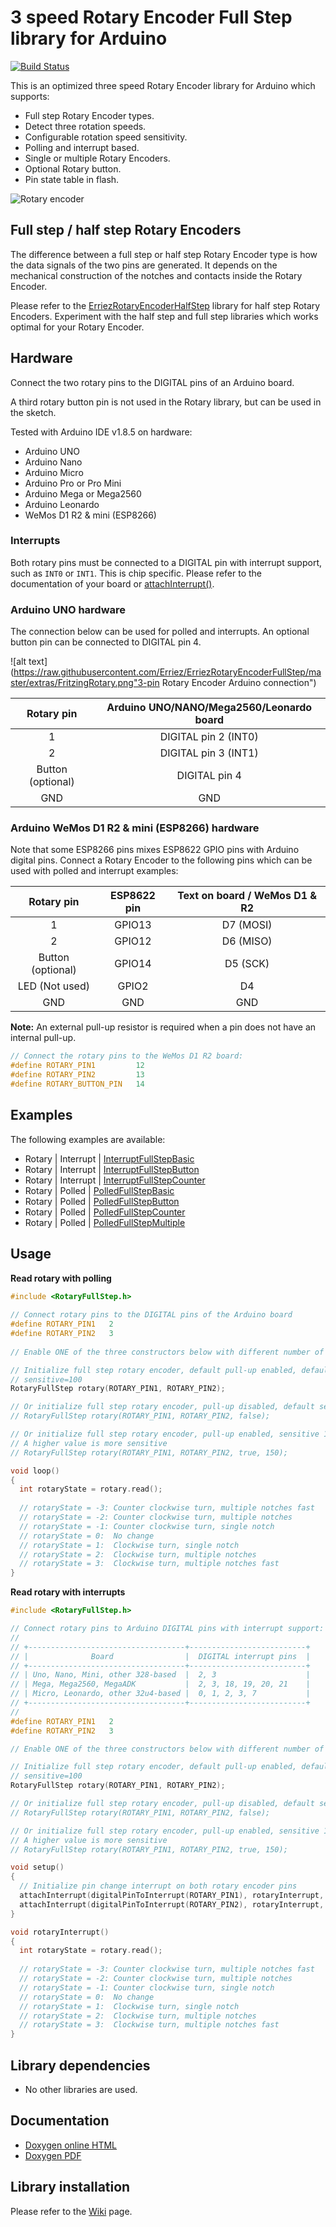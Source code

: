 # 3 speed Rotary Encoder Full Step library for Arduino
[![Build Status](https://travis-ci.org/Erriez/ErriezRotaryEncoderFullStep.svg?branch=master)](https://travis-ci.org/Erriez/ErriezRotaryEncoderFullStep)

This is an optimized three speed Rotary Encoder library for Arduino which supports:

* Full step Rotary Encoder types.
* Detect three rotation speeds.
* Configurable rotation speed sensitivity.
* Polling and interrupt based.
* Single or multiple Rotary Encoders.
* Optional Rotary button.
* Pin state table in flash.

![Rotary encoder](https://raw.githubusercontent.com/Erriez/ErriezRotaryEncoderFullStep/master/extras/RotaryEncoder.png)


## Full step / half step Rotary Encoders

The difference between a full step or half step Rotary Encoder type is how the data signals of the two pins are generated. It depends on the mechanical construction of the notches and contacts inside the Rotary Encoder.

Please refer to the [ErriezRotaryEncoderHalfStep](https://github.com/Erriez/ErriezRotaryEncoderHalfStep) library for half step Rotary Encoders. 
Experiment with the half step and full step libraries which works optimal for your Rotary Encoder.



## Hardware

Connect the two rotary pins to the DIGITAL pins of an Arduino board.

A third rotary button pin is not used in the Rotary library, but can be used in the sketch.

Tested with Arduino IDE v1.8.5 on hardware:

* Arduino UNO
* Arduino Nano
* Arduino Micro
* Arduino Pro or Pro Mini
* Arduino Mega or Mega2560
* Arduino Leonardo
* WeMos D1 R2 & mini (ESP8266)



### Interrupts

Both rotary pins must be connected to a DIGITAL pin with interrupt support, such as `INT0` or `INT1`. This is chip specific. Please refer to the documentation of your board or [attachInterrupt()](https://www.arduino.cc/reference/en/language/functions/external-interrupts/attachinterrupt/).



### Arduino UNO hardware

The connection below can be used for polled and interrupts. An optional button pin can be connected to DIGITAL pin 4.

![alt text](https://raw.githubusercontent.com/Erriez/ErriezRotaryEncoderFullStep/master/extras/FritzingRotary.png"3-pin Rotary Encoder Arduino connection")

|    Rotary pin     | Arduino UNO/NANO/Mega2560/Leonardo board |
| :---------------: | :--------------------------------------: |
|         1         |           DIGITAL pin 2 (INT0)           |
|         2         |           DIGITAL pin 3 (INT1)           |
| Button (optional) |              DIGITAL pin 4               |
|        GND        |                   GND                    |



### Arduino WeMos D1 R2 & mini (ESP8266) hardware

Note that some ESP8266 pins mixes ESP8622 GPIO pins with Arduino digital pins. Connect a Rotary Encoder to the following pins which can be used with polled and interrupt examples:

|    Rotary pin     | ESP8622 pin | Text on board / WeMos D1 & R2 |
| :---------------: | :---------: | :---------------------------: |
|         1         |   GPIO13    |           D7 (MOSI)           |
|         2         |   GPIO12    |           D6 (MISO)           |
| Button (optional) |   GPIO14    |           D5 (SCK)            |
|  LED (Not used)   |    GPIO2    |              D4               |
|        GND        |     GND     |              GND              |

**Note:** An external pull-up resistor is required when a pin does not have an internal pull-up.

```c++
// Connect the rotary pins to the WeMos D1 R2 board:
#define ROTARY_PIN1         12
#define ROTARY_PIN2         13
#define ROTARY_BUTTON_PIN   14
```



## Examples

The following examples are available:
* Rotary | Interrupt | [InterruptFullStepBasic](https://github.com/Erriez/ErriezRotary/blob/master/examples/Interrupt/InterruptFullStepBasic/InterruptFullStepBasic.ino)
* Rotary | Interrupt | [InterruptFullStepButton](https://github.com/Erriez/ErriezRotary/blob/master/examples/Interrupt/InterruptFullStepButton/InterruptFullStepButton.ino)
* Rotary | Interrupt | [InterruptFullStepCounter](https://github.com/Erriez/ErriezRotary/blob/master/examples/Interrupt/InterruptFullStepCounter/InterruptFullStepCounter.ino)
* Rotary | Polled | [PolledFullStepBasic](https://github.com/Erriez/ErriezRotary/blob/master/examples/Polled/PolledFullStepBasic/PolledFullStepBasic.ino)
* Rotary | Polled | [PolledFullStepButton](https://github.com/Erriez/ErriezRotary/blob/master/examples/Polled/PolledFullStepButton/PolledFullStepButton.ino)
* Rotary | Polled | [PolledFullStepCounter](https://github.com/Erriez/ErriezRotary/blob/master/examples/Polled/PolledFullStepCounter/PolledFullStepCounter.ino)
* Rotary | Polled | [PolledFullStepMultiple](https://github.com/Erriez/ErriezRotary/blob/master/examples/Polled/PolledFullStepMultiple/PolledFullStepMultiple.ino)




## Usage

**Read rotary with polling**
```c++
#include <RotaryFullStep.h>
  
// Connect rotary pins to the DIGITAL pins of the Arduino board
#define ROTARY_PIN1   2
#define ROTARY_PIN2   3
  
// Enable ONE of the three constructors below with different number of arguments:

// Initialize full step rotary encoder, default pull-up enabled, default 
// sensitive=100
RotaryFullStep rotary(ROTARY_PIN1, ROTARY_PIN2);

// Or initialize full step rotary encoder, pull-up disabled, default sensitive=100
// RotaryFullStep rotary(ROTARY_PIN1, ROTARY_PIN2, false);

// Or initialize full step rotary encoder, pull-up enabled, sensitive 1..255
// A higher value is more sensitive
// RotaryFullStep rotary(ROTARY_PIN1, ROTARY_PIN2, true, 150);

void loop()
{
  int rotaryState = rotary.read();
  
  // rotaryState = -3: Counter clockwise turn, multiple notches fast
  // rotaryState = -2: Counter clockwise turn, multiple notches
  // rotaryState = -1: Counter clockwise turn, single notch
  // rotaryState = 0:  No change
  // rotaryState = 1:  Clockwise turn, single notch
  // rotaryState = 2:  Clockwise turn, multiple notches
  // rotaryState = 3:  Clockwise turn, multiple notches fast
}
```

**Read rotary with interrupts**

```c++
#include <RotaryFullStep.h>

// Connect rotary pins to Arduino DIGITAL pins with interrupt support:
//
// +-----------------------------------+--------------------------+
// |              Board                |  DIGITAL interrupt pins  |
// +-----------------------------------+--------------------------+
// | Uno, Nano, Mini, other 328-based  |  2, 3                    |
// | Mega, Mega2560, MegaADK           |  2, 3, 18, 19, 20, 21    |
// | Micro, Leonardo, other 32u4-based |  0, 1, 2, 3, 7           |
// +-----------------------------------+--------------------------+
//
#define ROTARY_PIN1   2
#define ROTARY_PIN2   3

// Enable ONE of the three constructors below with different number of arguments:

// Initialize full step rotary encoder, default pull-up enabled, default 
// sensitive=100
RotaryFullStep rotary(ROTARY_PIN1, ROTARY_PIN2);

// Or initialize full step rotary encoder, pull-up disabled, default sensitive=100
// RotaryFullStep rotary(ROTARY_PIN1, ROTARY_PIN2, false);

// Or initialize full step rotary encoder, pull-up enabled, sensitive 1..255
// A higher value is more sensitive
// RotaryFullStep rotary(ROTARY_PIN1, ROTARY_PIN2, true, 150);

void setup()
{
  // Initialize pin change interrupt on both rotary encoder pins
  attachInterrupt(digitalPinToInterrupt(ROTARY_PIN1), rotaryInterrupt, CHANGE);
  attachInterrupt(digitalPinToInterrupt(ROTARY_PIN2), rotaryInterrupt, CHANGE);
}

void rotaryInterrupt()
{
  int rotaryState = rotary.read();
  
  // rotaryState = -3: Counter clockwise turn, multiple notches fast
  // rotaryState = -2: Counter clockwise turn, multiple notches
  // rotaryState = -1: Counter clockwise turn, single notch
  // rotaryState = 0:  No change
  // rotaryState = 1:  Clockwise turn, single notch
  // rotaryState = 2:  Clockwise turn, multiple notches
  // rotaryState = 3:  Clockwise turn, multiple notches fast
}
```


## Library dependencies

- No other libraries are used.

## Documentation

- [Doxygen online HTML](https://Erriez.github.io/ErriezRotaryEncoderFullStep)
- [Doxygen PDF](https://github.com/Erriez/ErriezRotaryEncoderFullStep/raw/master/docs/latex/refman.pdf)

## Library installation

Please refer to the [Wiki](https://github.com/Erriez/ErriezArduinoLibrariesAndSketches/wiki) page.
